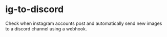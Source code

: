 # ig-to-discord
Check when instagram accounts post and automatically send new images to a discord channel using a webhook.

